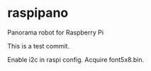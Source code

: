 # raspipano
Panorama robot for Raspberry Pi

This is a test commit.

Enable i2c in raspi config.
Acquire font5x8.bin.
